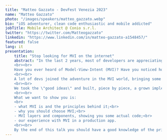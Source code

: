```yaml
---
title: "Matteo Gazzato - DevFest Venezia 2023"
name: "Matteo Gazzato"
photo: "/images/speakers/matteo_gazzato.webp"
bio: "iOS adventurer, clean code enthusiastic and mobile addicted"
jobTitle: Mobile Architect @ Conio s.r.l.
twitter: "https://twitter.com/Matteogazzato"
linkedin: "https://www.linkedin.com/in/matteo-gazzato-a1548457/"
featured: false
lang: it
presentation:
    title: "Stop looking for MVI on the internet"
    abstract: "In the last 2 years, most of developers are appreciating Jetpack Compose and all its benefits. But as declarative framework, MVVM approach is not totally fitting.
    <br><br>
    Have you ever heard of Model-View-Intent (MVI)? Have you noticed how many implementations of this pattern are there on the internet? If you haven't or if you are confused about the topic, this is the right speech for you.
    <br><br>
    A lot of devs joined the adventure in the MVI world, bringing some good ideas, but always missed some crucial theoretical principles.
    <br><br>
    We took the \"good ideas\" and built, piece by piece, a grown implementation ready for production.
    <br><br>
    What we want to show you is:
    <br>
    - what MVI is and the principles behind it;<br>
    - why you should choose MVI;<br>
    - MVI layers and components, showing you some actual code;<br>
    - our experience with MVI in a production app.
    <br><br>
    By the end of this talk you should have a good knowledge of the principles of MVI and how to implement it in your apps."
---
```

